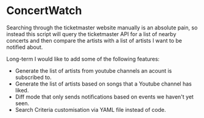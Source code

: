 ConcertWatch
===
Searching through the ticketmaster website manually is an absolute pain, so instead
this script will query the ticketmaster API for a list of nearby concerts and then
compare the artists with a list of artists I want to be notified about.

Long-term I would like to add some of the following features:
- Generate the list of artists from youtube channels an acount is subscribed to.
- Generate the list of artists based on songs that a Youtube channel has liked.
- Diff mode that only sends notifications based on events we haven't yet seen.
- Search Criteria customisation via YAML file instead of code.
